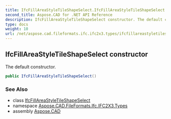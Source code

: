 ```yaml
---
title: IfcFillAreaStyleTileShapeSelect.IfcFillAreaStyleTileShapeSelect
second_title: Aspose.CAD for .NET API Reference
description: IfcFillAreaStyleTileShapeSelect constructor. The default constructor
type: docs
weight: 10
url: /net/aspose.cad.fileformats.ifc.ifc2x3.types/ifcfillareastyletileshapeselect/ifcfillareastyletileshapeselect/
---
```

## IfcFillAreaStyleTileShapeSelect constructor

The default constructor.

```csharp
public IfcFillAreaStyleTileShapeSelect()
```

### See Also

* class [IfcFillAreaStyleTileShapeSelect](../)
* namespace [Aspose.CAD.FileFormats.Ifc.IFC2X3.Types](../../ifcfillareastyletileshapeselect/)
* assembly [Aspose.CAD](../../../)


